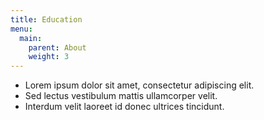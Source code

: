 ```yaml
---
title: Education
menu:
  main:
    parent: About
    weight: 3
---
```


+ Lorem ipsum dolor sit amet, consectetur adipiscing elit.
+ Sed lectus vestibulum mattis ullamcorper velit.
+ Interdum velit laoreet id donec ultrices tincidunt.
